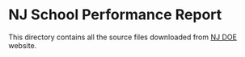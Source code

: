 # NJ School Performance Report

This directory contains all the source files downloaded from [NJ DOE](https://rc.doe.state.nj.us/download) website.
